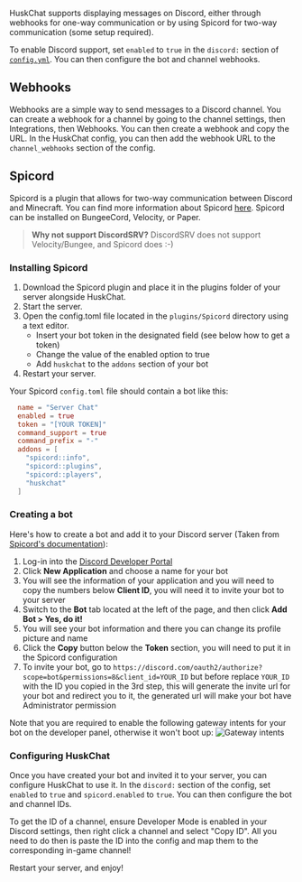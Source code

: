 HuskChat supports displaying messages on Discord, either through webhooks for one-way communication or by using Spicord for two-way communication (some setup required).

To enable Discord support, set `enabled` to `true` in the `discord:` section of [`config.yml`](config-files). You can then configure the bot and channel webhooks.

## Webhooks
Webhooks are a simple way to send messages to a Discord channel. You can create a webhook for a channel by going to the channel settings, then Integrations, then Webhooks. You can then create a webhook and copy the URL. In the HuskChat config, you can then add the webhook URL to the `channel_webhooks` section of the config.

## Spicord
Spicord is a plugin that allows for two-way communication between Discord and Minecraft. You can find more information about Spicord [here](https://www.spigotmc.org/resources/spicord.64918/). Spicord can be installed on BungeeCord, Velocity, or Paper.

> **Why not support DiscordSRV?** DiscordSRV does not support Velocity/Bungee, and Spicord does :-)

### Installing Spicord
1. Download the Spicord plugin and place it in the plugins folder of your server alongside HuskChat.
2. Start the server.
3. Open the config.toml file located in the `plugins/Spicord` directory using a text editor.
   * Insert your bot token in the designated field (see below how to get a token)
   * Change the value of the enabled option to true
   * Add `huskchat` to the `addons` section of your bot
4. Restart your server.

Your Spicord `config.toml` file should contain a bot like this:
```toml
  name = "Server Chat"
  enabled = true
  token = "[YOUR TOKEN]"
  command_support = true
  command_prefix = "-"
  addons = [
    "spicord::info",
    "spicord::plugins",
    "spicord::players",
    "huskchat"
  ]
```

### Creating a bot
Here's how to create a bot and add it to your Discord server (Taken from [Spicord's documentation](https://github.com/Spicord/Spicord/blob/v5/tutorial/CREATE-A-BOT.md)):

1. Log-in into the [Discord Developer Portal](https://discord.com/developers/applications)
2. Click **New Application** and choose a name for your bot
3. You will see the information of your application and you will need to copy the numbers below **Client ID**, you will need it to invite your bot to your server
4. Switch to the **Bot** tab located at the left of the page, and then click **Add Bot > Yes, do it!**
5. You will see your bot information and there you can change its profile picture and name
6. Click the **Copy** button below the **Token** section, you will need to put it in the Spicord configuration
7. To invite your bot, go to `https://discord.com/oauth2/authorize?scope=bot&permissions=8&client_id=YOUR_ID` but before replace `YOUR_ID` with the ID you copied in the 3rd step, this will generate the invite url for your bot and redirect you to it, the generated url will make your bot have Administrator permission

Note that you are required to enable the following gateway intents for your bot on the developer panel, otherwise it won't boot up:
![Gateway intents](https://raw.githubusercontent.com/NewNanCity/HuskChat-Remake/master/images/spicord-bot-intents.png)

### Configuring HuskChat
Once you have created your bot and invited it to your server, you can configure HuskChat to use it. In the `discord:` section of the config, set `enabled` to `true` and `spicord.enabled` to `true`. You can then configure the bot and channel IDs.

To get the ID of a channel, ensure Developer Mode is enabled in your Discord settings, then right click a channel and select "Copy ID". All you need to do then is paste the ID into the config and map them to the corresponding in-game channel!

Restart your server, and enjoy!
